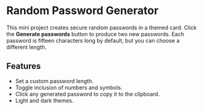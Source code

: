 # Random Password Generator

This mini project creates secure random passwords in a themed card. Click the **Generate passwords** button to produce two new passwords. Each password is fifteen characters long by default, but you can choose a different length.

## Features

- Set a custom password length.
- Toggle inclusion of numbers and symbols.
- Click any generated password to copy it to the clipboard.
- Light and dark themes.

